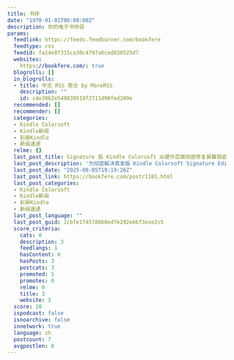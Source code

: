```yaml
---
title: 书伴
date: "1970-01-01T00:00:00Z"
description: 你的电子书伴侣
params:
  feedlink: https://feeds.feedburner.com/bookfere
  feedtype: rss
  feedid: fa14e8f315ca30c4797a6ced830525d7
  websites:
    https://bookfere.com/: true
  blogrolls: []
  in_blogrolls:
  - title: 中文 RSS 聚合 by MoreRSS
    description: ""
    id: c4e30b2e549839519f2711d98fed209e
  recommended: []
  recommender: []
  categories:
  - Kindle Colorsoft
  - Kindle新闻
  - 彩屏Kindle
  - 新闻速递
  relme: {}
  last_post_title: Signature 版 Kindle Colorsoft 从硬件层面彻底修复屏幕瑕疵
  last_post_description: '为彻底解决首发版 Kindle Colorsoft Signature Edition '
  last_post_date: "2025-08-05T19:19:26Z"
  last_post_link: https://bookfere.com/post/1165.html
  last_post_categories:
  - Kindle Colorsoft
  - Kindle新闻
  - 彩屏Kindle
  - 新闻速递
  last_post_language: ""
  last_post_guid: 1cbfe174578860ed7e292e6bf3ece2c5
  score_criteria:
    cats: 0
    description: 3
    feedlangs: 1
    hasContent: 0
    hasPosts: 3
    postcats: 3
    promoted: 5
    promotes: 0
    relme: 0
    title: 3
    website: 2
  score: 20
  ispodcast: false
  isnoarchive: false
  innetwork: true
  language: zh
  postcount: 7
  avgpostlen: 0
---
```


